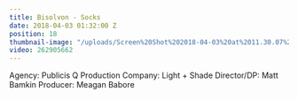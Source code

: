 ```yaml
---
title: Bisolvon - Socks
date: 2018-04-03 01:32:00 Z
position: 18
thumbnail-image: "/uploads/Screen%20Shot%202018-04-03%20at%2011.30.07%20am.png"
video: 262905662
---
```


Agency: Publicis Q
Production Company: Light + Shade
Director/DP: Matt Bamkin
Producer: Meagan Babore
